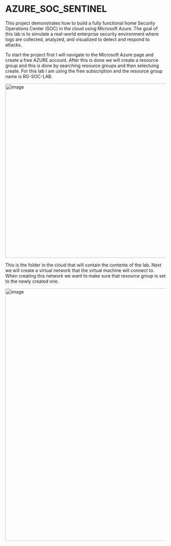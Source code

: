 # AZURE_SOC_SENTINEL
This project demonstrates how to build a fully functional home Security Operations Center (SOC) in the cloud using Microsoft Azure. The goal of this lab is to simulate a real-world enterprise security environment where logs are collected, analyzed, and visualized to detect and respond to attacks.

To start the project first I will navigate to the Microsoft Azure page and create a free AZURE account. After this is done we will create a resource group and this is done by searching resource groups and then selectuing create. For this lab I am using the free subscription and the resource group name is RG-SOC-LAB.

<img width="958" height="545" alt="image" src="https://github.com/user-attachments/assets/08a8ee3a-f100-4fbd-b06f-7a9a6bee77ca" />

This is the folder in the cloud that will contain the contents of the lab. Next we will create a virtual network that the virtual machine will connect to. When creating this network we want to make sure that resource group is set to the newly created one.

<img width="945" height="790" alt="image" src="https://github.com/user-attachments/assets/615cc6b7-ccd5-4eae-9d4c-b287098f3b98" />



